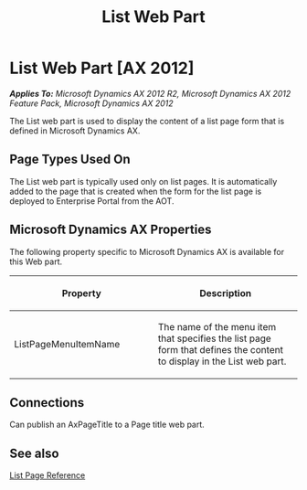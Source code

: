 ﻿---
title: List Web Part
TOCTitle: List
ms:assetid: e8edacf0-dc87-4020-8f4d-2aa5afaadedb
ms:mtpsurl: https://msdn.microsoft.com/en-us/library/Gg862514(v=AX.60)
ms:contentKeyID: 35246171
ms.date: 11/07/2012
mtps_version: v=AX.60
---

# List Web Part [AX 2012]


_**Applies To:** Microsoft Dynamics AX 2012 R2, Microsoft Dynamics AX 2012 Feature Pack, Microsoft Dynamics AX 2012_

The List web part is used to display the content of a list page form that is defined in Microsoft Dynamics AX.

## Page Types Used On

The List web part is typically used only on list pages. It is automatically added to the page that is created when the form for the list page is deployed to Enterprise Portal from the AOT.

## Microsoft Dynamics AX Properties

The following property specific to Microsoft Dynamics AX is available for this Web part.

<table>
<colgroup>
<col style="width: 50%" />
<col style="width: 50%" />
</colgroup>
<thead>
<tr class="header">
<th><p>Property</p></th>
<th><p>Description</p></th>
</tr>
</thead>
<tbody>
<tr class="odd">
<td><p>ListPageMenuItemName</p></td>
<td><p>The name of the menu item that specifies the list page form that defines the content to display in the List web part.</p></td>
</tr>
</tbody>
</table>


## Connections

Can publish an AxPageTitle to a Page title web part.

## See also

[List Page Reference](list-page-reference.md)

